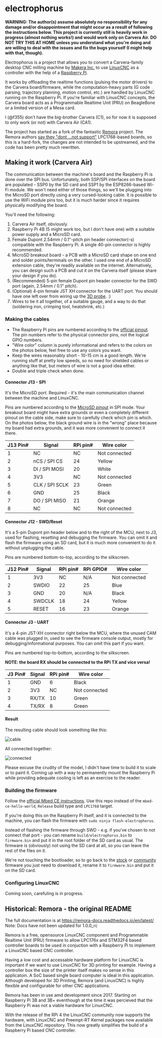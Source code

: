 # electrophorus

**WARNING: The author(s) assume absolutely no responsibility for any damage and/or disappointment that might occur as a
result of following the instructions below. This project is currently still is heavily work in progress (almost nothing
works!) and would work only on Carvera Air. DO NOT TRY THIS AT HOME unless you understand what you're doing and are
willing to deal with the issues and fix the bugs yourself (I might help with that, though).**

Electrophorus is a project that allows you to convert a Carvera-family desktop CNC milling machine
by [Makera Inc.](https://www.makera.com/)
to use [LinuxCNC](https://linuxcnc.org/) as a controller with the help of
a [Raspberry Pi](https://www.raspberrypi.com/).

It works by offloading the realtime functions (pulsing the motor drivers) to the Carvera board/firmware, while the
computation-heavy parts (G code parsing, trajectory planning, motion control, etc.) are handled by LinuxCNC running on
the Raspberry Pi. If you're familiar with LinuxCNC concepts, the Carvera board acts as a Programmable Realtime Unit
(PRU) on BeagleBone or a limited version of a Mesa card.

I (@f355) don't have the big-brother Carvera (C1), so for now it is supposed to only work (or not) with
Carvera Air (CA1).

The project has started as a fork of the fantastic [Remora](https://github.com/scottalford75/Remora) project. The Remora
authors [say they "dont ...not support"](https://github.com/scottalford75/Remora/issues/78#issuecomment-2584956914)
LPC1768-based boards, so this is a hard-fork, the changes are not intended to be upstreamed, and the code has been
pretty much rewritten.

## Making it work (Carvera Air)

The communication between the machine's board and the Raspberry Pi is done over the SPI bus. Unfortunately, both SSP/SPI
interfaces on the board are populated - SSP0 by the SD card and SSP1 by the ESP8266-based Wi-Fi module. We won't need
either of those things, so we'll be plugging into the MicroSD port directly using a very cursed-looking cable. It is
possible to use the WiFi module pins too, but it is much harder since it requires physically modifying the board.

You'll need the following:

1. Carvera Air itself, obviously.
2. Raspberry Pi 4B (5 might work too, but I don't have one) with a suitable power supply and a MicroSD card.
3. Female Dupont 2.54mm / 0.1"-pitch pin header connector(-s) compatible with the Raspberry Pi. A single 40-pin
   connector is highly recommended.
4. MicroSD breakout board - a PCB with a MicroSD card shape on one end and solder points/terminals on the other. I used
   one end of a MicroSD extension cable, they're readily available on the internet. Alternatively, you can design such a
   PCB and cut it on the Carvera itself (please share your design if you do).
5. (Recommended) 5-pin female Dupont pin header connector for the SWD port (again, 2.54mm / 0.1" pitch).
6. (Optional) 4-pin female JST XH connector for the UART port. You should have one left over from wiring up
   the [3D probe](https://www.instructables.com/Carvera-Touch-Probe-Modifications/). :)
7. Wires to tie it all together, of a suitable gauge, and a way to do that (soldering iron, crimping tool, heatshrink,
   etc.)

### Making the cables

* The Raspberry Pi pins are numbered according to
  the [official pinout](https://www.raspberrypi.com/documentation/computers/raspberry-pi.html#gpio). The pin numbers
  refer to the physical connector pins, not the logical GPIO numbers.
* "Wire color" column is purely informational and refers to the colors on the photos below, feel free to use any colors
  you want.
* Keep the wires reasonably short - 10-15 cm is a good length. We're running stuff at pretty low speeds, so no need for
  shielded cables or anything like that, but meters of wire is not a good idea either.
* Double and triple check when done.

#### Connector J13 - SPI

It's the MicroSD port. Required - it's the main communication channel between the machine and LinuxCNC.

Pins are numbered according to the [MicroSD pinout](https://en.wikipedia.org/wiki/SD_card#Transfer_modes) in SPI mode.
Your breakout board might have extra grounds or even a completely different pinout on the cable side, make sure to
carefully check which pin is which. On the photos below, the black ground wire is in the "wrong" place because my board
had extra grounds, and it was more convenient to connect it there.

| J13 Pin# | Signal         | RPi pin# | Wire color    |
|----------|----------------|----------|---------------|
| 1        | NC             | NC       | Not connected |
| 2        | nCS / SPI CS   | 24       | Yellow        |
| 3        | DI / SPI MOSI  | 20       | White         |
| 4        | 3V3            | NC       | Not connected |
| 5        | CLK / SPI SCLK | 23       | Green         |
| 6        | GND            | 25       | Black         |
| 7        | DO / SPI MISO  | 21       | Orange        |
| 8        | NC             | NC       | Not connected |

#### Connector J12 - SWD/Reset

It's a 5-pin Dupont pin header below and to the right of the MCU, next to J3, used for flashing, resetting and debugging
the firmware. You can omit it and flash the firmware using an SD card, but it is much more convenient to do it without
unplugging the cable.

Pins are numbered bottom-to-top, according to the silkscreen.

| J12 Pin# | Signal | RPi pin# | RPi GPIO# | Wire color    |
|----------|--------|----------|-----------|---------------|
| 1        | 3V3    | NC       | N/A       | Not connected |
| 2        | SWDIO  | 22       | 25        | Blue          |
| 3        | GND    | 20       | N/A       | Black         |
| 4        | SWDCLK | 18       | 24        | Yellow        |
| 5        | RESET  | 16       | 23        | Orange        |

#### Connector J3 - UART

It's a 4-pin JST-XH connector right below the MCU, where the unused CAM cable was plugged in, used to see the firmware
console output, mostly for debugging/informational purposes. You can omit this part if you want.

Pins are numbered top-to-bottom, according to the silkscreen.

**NOTE: the board RX should be connected to the RPi TX and vice versa!**

| J3 Pin# | Signal | RPi pin# | Wire color    |
|---------|--------|----------|---------------|
| 1       | GND    | 6        | Black         |
| 2       | 3V3    | NC       | Not connected |
| 3       | RX/TX  | 10       | Green         |
| 4       | TX/RX  | 8        | Green         |

#### Result

The resulting cable should look something like this:

![cable](img/cable.jpeg)

All connected together:

![connected](img/connected.jpeg)

Please excuse the crudity of the model, I didn't have time to build it to scale or to paint it. Coming up with a way to
permanently mount the Raspberry Pi while providing adequate cooling is left as an exercise to the reader.

### Building the firmware

Follow the [official Mbed CE instructions](https://mbed-ce.dev/getting-started/toolchain-install/). Use this repo
instead of the `mbed-ce-hello-world`, `Release` build type and `LPC1768` target.

If you're doing this on the Raspberry Pi itself, and it is connected to the machine, you can flash the firmware with
`sudo ninja flash-electrophorus`.

Instead of flashing the firmware through SWD - e.g. if you've chosen to not connect that port - you can rename
`build/electrophorus.bin` to `firmware.bin` and put it in the root folder of the SD card as usual. The firmware is
(obviously) not using the SD card at all, so you can leave the rest of the files on it.

We're not touching the bootloader, so to go back to the [stock](https://github.com/MakeraInc/CarveraFirmware/releases)
or [community](https://github.com/Carvera-Community/Carvera_Community_Firmware/releases) firmware you just need to
download it, rename it to `firmware.bin` and put it on the SD card.

### Configuring LinuxCNC

Coming soon, carefuling is in progress.

## Historical: Remora - the original README

The full documentation is at <https://remora-docs.readthedocs.io/en/latest/>
Note: Docs have not been updated for 1.0.0_rc

Remora is a free, opensource LinuxCNC component and Programmable Realtime Unit (PRU) firmware to allow LPC176x and
STM32F4 based controller boards to be used in conjuction with a Raspberry Pi to implement a LinuxCNC based CNC
controller.

Having a low cost and accessable hardware platform for LinuxCNC is important if we want to use LinuxCNC for 3D printing
for example. Having a controller box the size of the printer itself makes no sense in this applicatoin. A SoC based
single board computer is ideal in this application. Although developed for 3D Printing, Remora (and LinuxCNC) is highly
flexible and configurable for other CNC applications.

Remora has been in use amd development since 2017. Starting on Raspberry Pi 3B and 3B+ eventhough at the time it was
percieved that the Raspberry Pi was not a viable hardware for LinuxCNC.

With the release of the RPi 4 the LinuxCNC community now supports the hardware, with LinuxCNC and Preempt-RT Kernel
packages now available from the LinuxCNC repository. This now greatly simplifies the build of a Raspberry Pi based CNC
controller.

